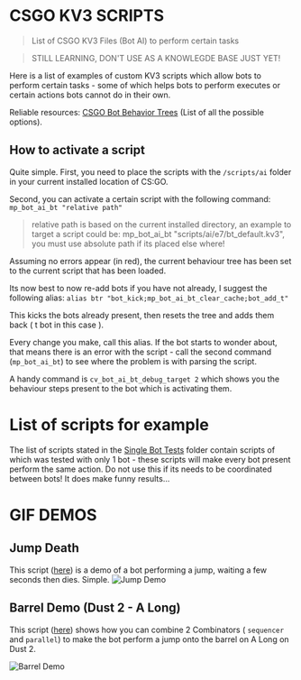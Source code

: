 # CSGO KV3 SCRIPTS

> List of CSGO KV3 Files (Bot AI) to perform certain tasks

> STILL LEARNING, DON'T USE AS A KNOWLEGDE BASE JUST YET! 

Here is a list of examples of custom KV3 scripts which allow bots to perform certain tasks - some of which helps bots to perform executes or certain actions bots cannot do in their own.

Reliable resources:  [CSGO Bot Behavior Trees](https://developer.valvesoftware.com/wiki/CS:GO_Bot_Behavior_Trees#:~:text=Counter-Strike:%20Global%20Offensive%20,,%27s%20proprietary%20KeyValues3%20format%20%28%20) (List of all the possible options).

## How to activate a script

Quite simple. 
First, you need to place the scripts with the `/scripts/ai` folder in your current installed location of CS:GO.

Second, you can activate a certain script with the following command: `mp_bot_ai_bt "relative path"`

> relative path is based on the current installed directory, an example to target a script could be:
> mp_bot_ai_bt "scripts/ai/e7/bt_default.kv3", you must use absolute path if its placed else where!

Assuming no errors appear (in red), the current behaviour tree has been set to the current script that has been loaded.

Its now best to now re-add bots if you have not already, I suggest the following alias:
`alias btr "bot_kick;mp_bot_ai_bt_clear_cache;bot_add_t"`

This kicks the bots already present, then resets the tree and adds them back ( t bot in this case ).

Every change you make, call this alias. If the bot starts to wonder about, that means there is an error with the script - call the second command (`mp_bot_ai_bt`) to see where the problem is with parsing the script.

A handy command is `cv_bot_ai_bt_debug_target 2` which shows you the behaviour steps present to the bot which is activating them.

# List of scripts for example

The list of scripts stated in the [Single Bot Tests](https://github.com/TheE7Player/CSGO_KV3_SCRIPTS/tree/main/Single%20Bot%20Tests "Single Bot Tests") folder contain scripts of which was tested with only 1 bot - these scripts will make every bot present perform the same action. Do not use this if its needs to be coordinated between bots! It does make funny results...

# GIF DEMOS

## Jump Death
This script ([here](https://github.com/TheE7Player/CSGO_KV3_SCRIPTS/blob/main/Single%20Bot%20Tests/bt_deathjump.kv3)) is a demo of a bot performing a jump, waiting a few seconds then dies. Simple.
![Jump Demo](https://media.giphy.com/media/ZySZrF5hw0wbKp5VmM/giphy.gif)

## Barrel Demo (Dust 2 - A Long)
This script ([here](https://github.com/TheE7Player/CSGO_KV3_SCRIPTS/blob/main/Single%20Bot%20Tests/bt_bot_D2_ALong_Barrel.kv3)) shows how you can combine 2 Combinators ( `sequencer` and `parallel`) to make the bot perform a jump onto the barrel on A Long on Dust 2.

![Barrel Demo](https://media.giphy.com/media/gbXkJpSGajQrbQfDNM/giphy-downsized-large.gif)
